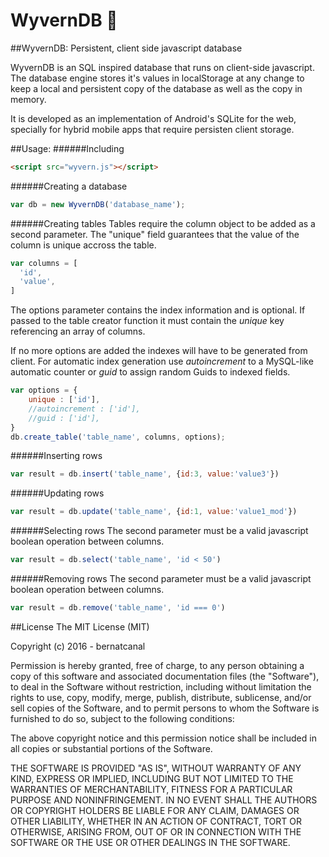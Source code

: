 # WyvernDB :dragon_face:
##WyvernDB: Persistent, client side javascript database

WyvernDB is an SQL inspired database that runs on client-side javascript. 
The database engine stores it's values in localStorage at any change to keep a local and persistent copy of the database as well as the copy in memory.

It is developed as an implementation of Android's SQLite for the web, specially for hybrid mobile apps that require persisten client storage.

##Usage:
######Including
```html
<script src="wyvern.js"></script>
```

######Creating a database
```javascript
var db = new WyvernDB('database_name');
```

######Creating tables
Tables require the column object to be added as a second parameter. 
The "unique" field guarantees that the value of the column is unique accross the table.

```javascript
var columns = [
  'id',
  'value',
]

```
The options parameter contains the index information and is optional.
If passed to the table creator function it must contain the *unique* key referencing an array of columns.

If no more options are added the indexes will have to be generated from client. 
For automatic index generation use *autoincrement* to a MySQL-like automatic counter or *guid* to assign random Guids to indexed fields.

```javascript
var options = {
	unique : ['id'],
	//autoincrement : ['id'],
	//guid : ['id'],
}
db.create_table('table_name', columns, options);
```
######Inserting rows
```javascript
var result = db.insert('table_name', {id:3, value:'value3'})
```

######Updating rows
```javascript
var result = db.update('table_name', {id:1, value:'value1_mod'})
```
######Selecting rows
The second parameter must be a valid javascript boolean operation between columns.
```javascript
var result = db.select('table_name', 'id < 50')
```
######Removing rows
The second parameter must be a valid javascript boolean operation between columns.
```javascript
var result = db.remove('table_name', 'id === 0')
```

##License
The MIT License (MIT)

Copyright (c) 2016 - bernatcanal

Permission is hereby granted, free of charge, to any person obtaining a copy of this software and associated documentation files (the "Software"), to deal in the Software without restriction, including without limitation the rights to use, copy, modify, merge, publish, distribute, sublicense, and/or sell copies of the Software, and to permit persons to whom the Software is furnished to do so, subject to the following conditions:

The above copyright notice and this permission notice shall be included in all copies or substantial portions of the Software.

THE SOFTWARE IS PROVIDED "AS IS", WITHOUT WARRANTY OF ANY KIND, EXPRESS OR IMPLIED, INCLUDING BUT NOT LIMITED TO THE WARRANTIES OF MERCHANTABILITY, FITNESS FOR A PARTICULAR PURPOSE AND NONINFRINGEMENT. IN NO EVENT SHALL THE AUTHORS OR COPYRIGHT HOLDERS BE LIABLE FOR ANY CLAIM, DAMAGES OR OTHER LIABILITY, WHETHER IN AN ACTION OF CONTRACT, TORT OR OTHERWISE, ARISING FROM, OUT OF OR IN CONNECTION WITH THE SOFTWARE OR THE USE OR OTHER DEALINGS IN THE SOFTWARE.
